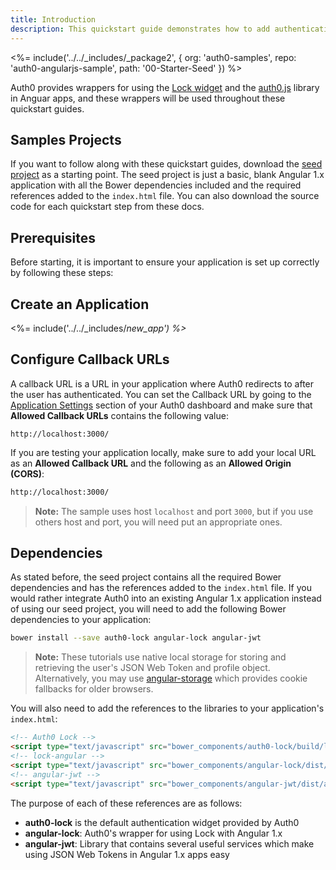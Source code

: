 ```yaml
---
title: Introduction
description: This quickstart guide demonstrates how to add authentication to an Angular 1.x application using Auth0
---
```


<%= include('../../_includes/_package2', {
  org: 'auth0-samples',
  repo: 'auth0-angularjs-sample',
  path: '00-Starter-Seed'
}) %>

Auth0 provides wrappers for using the [Lock widget](https://auth0.com/lock) and the [auth0.js](https://github.com/auth0/auth0.js) library in Anguar apps, and these wrappers will be used throughout these quickstart guides.

## Samples Projects

If you want to follow along with these quickstart guides, download the [seed project](https://github.com/auth0-samples/auth0-angularjs-sample/tree/master/00-Starter-Seed) as a starting point. The seed project is just a basic, blank Angular 1.x application with all the Bower dependencies included and the required references added to the `index.html` file. You can also download the source code for each quickstart step from these docs.

## Prerequisites

Before starting, it is important to ensure your application is set up correctly by following these steps:

## Create an Application

<%= include('../../_includes/_new_app') %>_

## Configure Callback URLs

A callback URL is a URL in your application where Auth0 redirects to after the user has authenticated. You can set the Callback URL by going to the [Application Settings](${uiAppSettingsURL}) section of your Auth0 dashboard and make sure that **Allowed Callback URLs** contains the following value:

<pre><code>http://localhost:3000/</pre></code>

If you are testing your application locally, make sure to add your local URL as an **Allowed Callback URL** and the following as an **Allowed Origin (CORS)**:

```bash
http://localhost:3000/
```

> **Note:** The sample uses host `localhost` and port `3000`,
but if you use others host and port, you will need put an appropriate ones.

## Dependencies

As stated before, the seed project contains all the required Bower dependencies and has the references added to the `index.html` file. If you would rather integrate Auth0 into an existing Angular 1.x application instead of using our seed project, you will need to add the following Bower dependencies to your application:

```bash
bower install --save auth0-lock angular-lock angular-jwt
```

> **Note:** These tutorials use native local storage for storing and retrieving the user's JSON Web Token and profile object. 
Alternatively, you may use [angular-storage](https://github.com/auth0/angular-storage) which provides cookie fallbacks for older browsers.

You will also need to add the references to the libraries to your application's `index.html`:

```html
<!-- Auth0 Lock -->
<script type="text/javascript" src="bower_components/auth0-lock/build/lock.js"></script>
<!-- lock-angular -->
<script type="text/javascript" src="bower_components/angular-lock/dist/angular-lock.js"></script>
<!-- angular-jwt -->
<script type="text/javascript" src="bower_components/angular-jwt/dist/angular-jwt.js"></script>
```

The purpose of each of these references are as follows:

 - **auth0-lock** is the default authentication widget provided by Auth0
 - **angular-lock**: Auth0's wrapper for using Lock with Angular 1.x
 - **angular-jwt**: Library that contains several useful services which make using JSON Web Tokens in Angular 1.x apps easy

